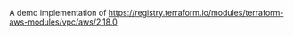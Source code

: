 A demo implementation of https://registry.terraform.io/modules/terraform-aws-modules/vpc/aws/2.18.0
